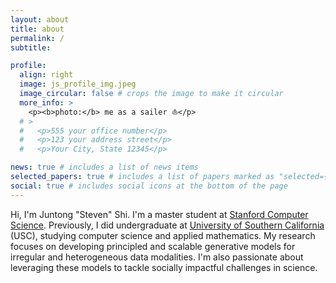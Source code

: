 ```yaml
---
layout: about
title: about
permalink: /
subtitle:

profile:
  align: right
  image: js_profile_img.jpeg
  image_circular: false # crops the image to make it circular
  more_info: >
    <p><b>photo:</b> me as a sailer ⛵️</p>
  # >
  #   <p>555 your office number</p>
  #   <p>123 your address street</p>
  #   <p>Your City, State 12345</p>

news: true # includes a list of news items
selected_papers: true # includes a list of papers marked as "selected={true}"
social: true # includes social icons at the bottom of the page
---
```


Hi, I'm Juntong "Steven" Shi. I'm a master student at [Stanford Computer Science](https://www.cs.stanford.edu/). Previously, I did undergraduate at [University of Southern California](https://www.usc.edu/)
(USC), studying computer science and applied mathematics.
My research focuses on developing principled and scalable generative models for irregular and heterogeneous data modalities.
I'm also passionate about leveraging these models to tackle socially impactful challenges in science.

